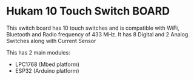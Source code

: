 # Hukam 10 Touch Switch BOARD

This switch board has 10 touch switches and is compatible with WiFi, Bluetooth and Radio frequency of 433 MHz.  It has 8 Digital and 2 Analog Switches along with Current Sensor

This has 2 main modules:
  * LPC1768 (Mbed platform)
  * ESP32 (Arduino platform) 
